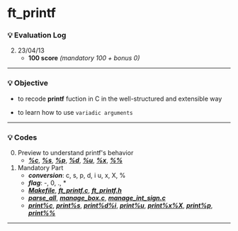 # ft_printf

### :bulb: Evaluation Log
2. 23/04/13
    - **100 score** _(mandatory 100 + bonus 0)_
***

### :bulb: Objective
- to recode __printf__ fuction in C in the well-structured and extensible way

- to learn how to use `variadic arguments`
***

### :bulb: Codes
0. Preview to understand printf's behavior
    - [***%c***](./examples/%25c), [***%s***](./examples/%25s), [***%p***](./examples/%25p), [***%d***](./examples/%25d), [***%u***](./examples/%25u), [***%x***](./examples/%25x), [***%%***](./examples/%25%25)
1. Mandatory Part
    - ***conversion***: c, s, p, d, i u, x, X, %
    - ***flag***: -, 0, ., *
    - [***Makefile***](./ft_printf/Makefile), [***ft_printf.c***](./ft_printf/ft_printf.c), [***ft_printf.h***](./ft_printf/ft_printf.h)
    - [***parse_all***](./ft_printf/parse_all.c), [***manage_box.c***](./ft_printf/manage_box.c), [***manage_int_sign.c***](./ft_printf/manage_int_sign.c)
    - [***print%c***](./ft_printf/print_1_char.c), [***print%s***](./ft_printf/print_2_string.c), [***print%d%i***](./ft_printf/print_3_int.c), [***print%u***](./ft_printf/print_4_unsigned_int.c), [***print%x%X***](./ft_printf/print_5_hexa.c), [***print%p***](./ft_printf/print_6_pointer.c), [***print%%***](./ft_printf/print_7_percent.c)
---
